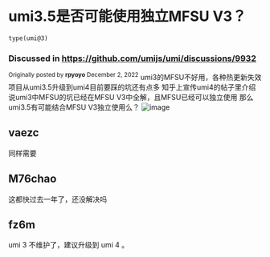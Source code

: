# umi3.5是否可能使用独立MFSU V3？

`type(umi@3)`

### Discussed in https://github.com/umijs/umi/discussions/9932

<div type='discussions-op-text'>

<sup>Originally posted by **rpyoyo** December 2, 2022</sup>
umi3的MFSU不好用，各种热更新失效
项目从umi3.5升级到umi4目前要踩的坑还有点多
知乎上宣传umi4的帖子里介绍说umi3中MFSU的坑已经在MFSU V3中全解，且MFSU已经可以独立使用
那么umi3.5有可能结合MFSU V3独立使用么？
![image](https://user-images.githubusercontent.com/4035181/205260898-8dd2aeaa-7938-4689-8500-3942003dc3e2.png)

</div>

## vaezc

同样需要

## M76chao

这都快过去一年了，还没解决吗

## fz6m

umi 3 不维护了，建议升级到 umi 4 。
